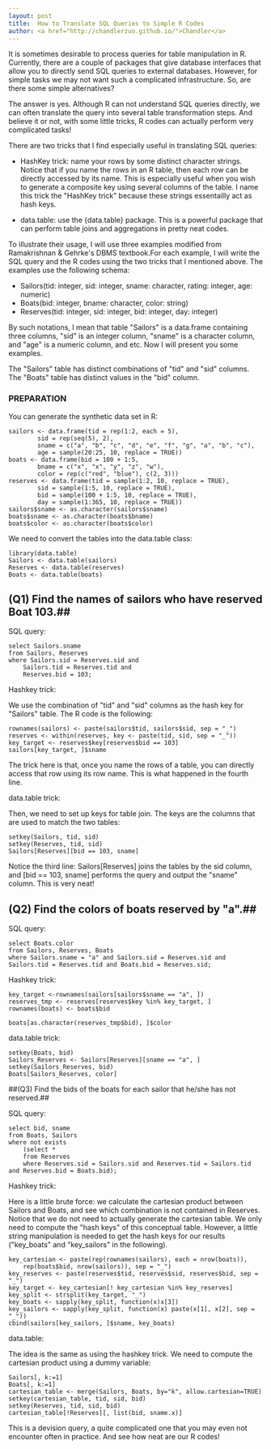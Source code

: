 ```yaml
---
layout: post
title:  How to Translate SQL Queries to Simple R Codes
author: <a href="http://chandlerzuo.github.io/">Chandler</a>
---
```


It is sometimes desirable to process queries for table manipulation in R. Currently, there are a couple of packages that give database interfaces that allow you to directly send SQL queries to external databases. However, for simple tasks we may not want such a complicated infrastructure. So, are there some simple alternatives?

The answer is yes. Although R can not understand SQL queries directly, we can often translate the query into several table transformation steps. And believe it or not, with some little tricks, R codes can actually perform very complicated tasks!

There are two tricks that I find especially useful in translating SQL queries:

-  HashKey trick: name your rows by some distinct character strings. Notice that if you name the rows in an R table, then each row can be directly accessed by its name. This is especially useful when you wish to generate a composite key using several columns of the table. I name this trick the "HashKey trick" because these strings essentailly act as hash keys.
 
-  data.table: use the {data.table} package. This is a powerful package that can perform table joins and aggregations in pretty neat codes.

To illustrate their usage, I will use three examples modified from Ramakrishnan & Gehrke's DBMS textbook.For each example, I will write the SQL query and the R codes using the two tricks that I mentioned above. The examples use the following schema:

-    Sailors(tid: integer, sid: integer, sname: character, rating: integer, age: numeric)
-    Boats(bid: integer, bname: character, color: string)
-    Reserves(tid: integer, sid: integer, bid: integer, day: integer)

By such notations, I mean that table "Sailors" is a data.frame containing three columns, "sid" is an integer column, "sname" is a character column, and "age" is a numeric column, and etc. Now I will present you some examples.

The "Sailors" table has distinct combinations of "tid" and "sid" columns. The "Boats" table has distinct values in the "bid" column.

### PREPARATION ###

You can generate the synthetic data set in R:

	sailors <- data.frame(tid = rep(1:2, each = 5), 
			sid = rep(seq(5), 2),
			sname = c("a", "b", "c", "d", "e", "f", "g", "a", "b", "c"), 
			age = sample(20:25, 10, replace = TRUE))
	boats <- data.frame(bid = 100 + 1:5, 
			bname = c("x", "x", "y", "z", "w"), 
			color = rep(c("red", "blue"), c(2, 3)))
	reserves <- data.frame(tid = sample(1:2, 10, replace = TRUE), 
			sid = sample(1:5, 10, replace = TRUE), 
			bid = sample(100 + 1:5, 10, replace = TRUE), 
			day = sample(1:365, 10, replace = TRUE))
	sailors$sname <- as.character(sailors$sname)
	boats$sname <- as.character(boats$bname)
	boats$color <- as.character(boats$color)

We need to convert the tables into the data.table class:

	library(data.table)
	Sailors <- data.table(sailors)
	Reserves <- data.table(reserves)
	Boats <- data.table(boats)

## (Q1) Find the names of sailors who have reserved Boat 103.##

SQL query:

	select Sailors.sname
	from Sailors, Reserves
	where Sailors.sid = Reserves.sid and 
		Sailors.tid = Reserves.tid and
		Reserves.bid = 103;

Hashkey trick:

We use the combination of "tid" and "sid" columns as the hash key for "Sailors" table. The R code is the following:

	rownames(sailors) <- paste(sailors$tid, sailors$sid, sep = "_")
	reserves <- within(reserves, key <- paste(tid, sid, sep = "_"))
	key_target <- reserves$key[reserves$bid == 103]
	sailors[key_target, ]$sname

The trick here is that, once you name the rows of a table, you can directly access that row using its row name. This is what happened in the fourth line.

data.table trick:

Then, we need to set up keys for table join. The keys are the columns that are used to match the two tables:

    setkey(Sailors, tid, sid)
    setkey(Reserves, tid, sid)
    Sailors[Reserves][bid == 103, sname]

Notice the third line: Sailors[Reserves] joins the tables by the sid column, and [bid == 103, sname] performs the query and output the "sname" column. This is very neat!

## (Q2) Find the colors of boats reserved by "a".##

SQL query:

    select Boats.color
    from Sailors, Reserves, Boats
    where Sailors.sname = "a" and Sailors.sid = Reserves.sid and 
	Sailors.tid = Reserves.tid and Boats.bid = Reserves.sid;

Hashkey trick:

    key_target <-rownames(sailors[sailors$sname == "a", ])
    reserves_tmp <- reserves[reserves$key %in% key_target, ]
    rownames(boats) <- boats$bid

    boats[as.character(reserves_tmp$bid), ]$color

data.table trick:

    setkey(Boats, bid)
    Sailors_Reserves <- Sailors[Reserves][sname == "a", ]
    setkey(Sailors_Reserves, bid)
    Boats[Sailors_Reserves, color]

##(Q3) Find the bids of the boats for each sailor that he/she has not reserved.##

SQL query:

    select bid, sname
    from Boats, Sailors
    where not exists
	    (select *
	    from Reserves
	    where Reserves.sid = Sailors.sid and Reserves.tid = Sailors.tid and Reserves.bid = Boats.bid);

Hashkey trick:

Here is a little brute force: we calculate the cartesian product between Sailors and Boats, and see which combination is not contained in Reserves. Notice that we do not need to actually generate the cartesian table. We only need to compute the "hash keys" of this conceptual table. However, a little string manipulation is needed to get the hash keys for our results ("key_boats" and "key_sailors" in the following).

    key_cartesian <- paste(rep(rownames(sailors), each = nrow(boats)), 
		rep(boats$bid, nrow(sailors)), sep = "_")
    key_reserves <- paste(reserves$tid, reserves$sid, reserves$bid, sep = "_")
    key_target <- key_cartesian[! key_cartesian %in% key_reserves]
    key_split <- strsplit(key_target, "_")
    key_boats <- sapply(key_split, function(x)x[3])
    key_sailors <- sapply(key_split, function(x) paste(x[1], x[2], sep = "_"))
    cbind(sailors[key_sailors, ]$sname, key_boats)

data.table:

The idea is the same as using the hashkey trick. We need to compute the cartesian product using a dummy variable:

    Sailors[, k:=1]
    Boats[, k:=1]
    cartesian_table <- merge(Sailors, Boats, by="k", allow.cartesian=TRUE)
    setkey(cartesian_table, tid, sid, bid)
    setkey(Reserves, tid, sid, bid)
    cartesian_table[!Reserves][, list(bid, sname.x)]

This is a devision query, a quite complicated one that you may even not encounter often in practice. And see how neat are our R codes!
